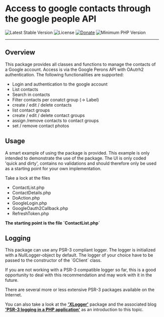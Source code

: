 # Access to google contacts through the google people API

 ![Latest Stable Version](https://img.shields.io/badge/release-v1.0.0-brightgreen.svg)
 ![License](https://img.shields.io/packagist/l/gomoob/php-pushwoosh.svg) 
 [![Donate](https://img.shields.io/static/v1?label=donate&message=PayPal&color=orange)](https://www.paypal.me/SKientzler/5.00EUR)
 ![Minimum PHP Version](https://img.shields.io/badge/php-%3E%3D%207.4-8892BF.svg)
 
----------
## Overview

This package provides all classes and functions to manage the contacts of a Google account.
Access is via the Google Perons API with OAutrh2 authentication.
The following functionalities are supported:
- Login and authentication to the google account
- List contacts
- Search in contacts
- Filter contacts per conatct group (-> Label)
- create / edit / delete contacts
- list contact groups
- create / edit / delete contact groups
- assign /remove contacts to contact groups
- set / remove contact photos

## Usage
A smart example of using the package is provided. This example is only intended to demonstrate 
the use of the package. The UI is only coded 'quick and dirty', contains no validations and should
therefore only be used as a starting point for your own implementation.

Take a lock at the files
- ContactList.php
- ContactDetails.php
- DoAction.php
- GoogleLogin.php
- GoogleOauth2Callback.php
- RefreshToken.php

**The starting point is the file ´ContactList.php´**

## Logging
This package can use any PSR-3 compliant logger. The logger is initialized with a NullLogger-object 
by default. The logger of your choice have to be passed to the constructor of the ´GClient´ class. 

If you are not working with a PSR-3 compatible logger so far, this is a good opportunity 
to deal with this recommendation and may work with it in the future.  

There are several more or less extensive PSR-3 packages available on the Internet.  

You can also take a look at the 
 [**'XLogger'**](https://www.phpclasses.org/package/11743-PHP-Log-events-to-browser-console-text-and-XML-files.html)
package and the associated blog
 [**'PSR-3 logging in a PHP application'**](https://www.phpclasses.org/blog/package/11743/post/1-PSR3-logging-in-a-PHP-application.html)
as an introduction to this topic.

